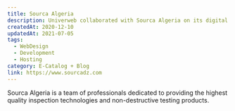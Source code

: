 ```yaml
---
title: Sourca Algeria
description: Univerweb collaborated with Sourca Algeria on its digital presence. We created the website and we provide hosting.
createdAt: 2020-12-10
updatedAt: 2021-07-05
tags:
  - WebDesign
  - Development
  - Hosting
category: E-Catalog + Blog
link: https://www.sourcadz.com
---
```


Sourca Algeria is a team of professionals dedicated to providing the highest quality inspection technologies and non-destructive testing products.
